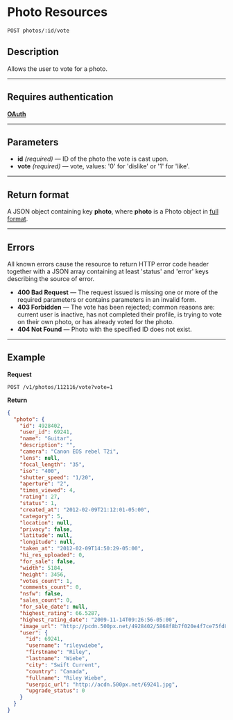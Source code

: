 # Photo Resources

    POST photos/:id/vote

## Description
Allows the user to vote for a photo.

***

## Requires authentication
**[OAuth][]**

***

## Parameters

- **id** _(required)_ — ID of the photo the vote is cast upon.
- **vote** _(required)_ — vote, values: '0' for 'dislike' or '1' for 'like'.

***

## Return format
A JSON object containing key **photo**, where **photo** is a Photo object in [full format][].

***

## Errors
All known errors cause the resource to return HTTP error code header together with a JSON array containing at least 'status' and 'error' keys describing the source of error.

- **400 Bad Request** — The request issued is missing one or more of the required parameters or contains parameters in an invalid form.
- **403 Forbidden** — The vote has been rejected; common reasons are: current user is inactive, has not completed their profile, is trying to vote on their own photo, or has already voted for the photo.
- **404 Not Found** — Photo with the specified ID does not exist.

***

## Example
**Request**

    POST /v1/photos/112116/vote?vote=1

**Return**
``` json
{
  "photo": {
    "id": 4928402,
    "user_id": 69241,
    "name": "Guitar",
    "description": "",
    "camera": "Canon EOS rebel T2i",
    "lens": null,
    "focal_length": "35",
    "iso": "400",
    "shutter_speed": "1/20",
    "aperture": "2",
    "times_viewed": 4,
    "rating": 27,
    "status": 1,
    "created_at": "2012-02-09T21:12:01-05:00",
    "category": 5,
    "location": null,
    "privacy": false,
    "latitude": null,
    "longitude": null,
    "taken_at": "2012-02-09T14:50:29-05:00",
    "hi_res_uploaded": 0,
    "for_sale": false,
    "width": 5184,
    "height": 3456,
    "votes_count": 1,
    "comments_count": 0,
    "nsfw": false,
    "sales_count": 0,
    "for_sale_date": null,
    "highest_rating": 66.5287,
    "highest_rating_date": "2009-11-14T09:26:56-05:00",
    "image_url": "http://pcdn.500px.net/4928402/5868f8b7f020e4f7ce75fd8f1b66c6f75f53bd4f/4.jpg",
    "user": {
      "id": 69241,
      "username": "rileywiebe",
      "firstname": "Riley",
      "lastname": "Wiebe",
      "city": "Swift Current",
      "country": "Canada",
      "fullname": "Riley Wiebe",
      "userpic_url": "http://acdn.500px.net/69241.jpg",
      "upgrade_status": 0
    }
  }
}
```

[OAuth]: https://github.com/500px/api-documentation/tree/master/authentication
[full format]: https://github.com/500px/api-documentation/blob/master/basics/formats_and_terms.md#full-format
